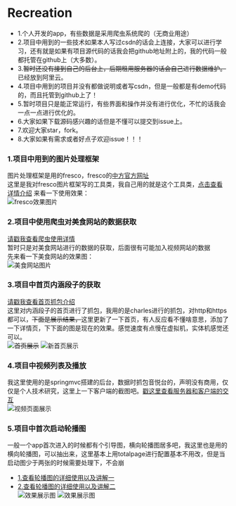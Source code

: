 # Recreation
* 1.个人开发的app，有些数据是采用爬虫系统爬的（无商业用途）<br>
* 2.项目中用到的一些技术如果本人写过csdn的话会上连接，大家可以进行学习，还有就是如果有项目源代码的话我会把github地址附上的，我的代码一般都托管在github上（大多数）。<br>
* 3.~~暂时还没有接到自己的后台上，后期租用服务器的话会自己进行数据维护。~~已经放到阿里云。<br>
* 4.项目中用到的项目并没有都做说明或者写csdn，但是一般都是有demo代码的，而且托管到github上了！<br>
* 5.暂时项目只是能正常运行，有些界面和操作并没有进行优化，不忙的话我会一点一点进行优化的。<br>
* 6.大家如果下载源码感兴趣的话但是不懂可以提交到issue上。<br>
* 7.欢迎大家star，fork。<br>
* 8.大家如果有需求或者好点子欢迎issue！！！<br>


### 1.项目中用到的图片处理框架
图片处理框架是用的fresco，fresco的[中方官方网址](https://www.fresco-cn.org/docs/)<br>
这里是我对fresco图片框架写的工具类，我自己用的就是这个工具类，[点击查看详情介绍](https://github.com/1181631922/Recreation/blob/master/readme/picture/fresco1.md)
来看一下使用效果：<br>
![fresco效果图片](https://github.com/1181631922/Recreation/blob/master/ScreenShots/food1.gif)
### 2.项目中使用爬虫对美食网站的数据获取
[请戳我查看爬虫使用详情](https://github.com/1181631922/Recreation/blob/master/readme/spider/spider1.md)<br>
暂时只是对美食网站进行的数据的获取，后面很有可能加入视频网站的数据<br>
先来看一下美食网站的效果图：<br>
![美食网站图片](https://github.com/1181631922/Recreation/blob/master/ScreenShots/food2.gif)
### 3.项目中首页内涵段子的获取
[请戳我查看首页抓包介绍](https://github.com/1181631922/Recreation/blob/master/readme/mainpage/mainpage1.md)<br>
这里对内涵段子的首页进行了抓包，我用的是charles进行的抓包，对http和https都可以，~~下面是展示结果，~~这里更新了一下首页，有人反应看不懂啥意思，添加了一下详情页，下下面的图是现在的效果。感觉速度有点慢在虚拟机，实体机感觉还可以。<br>
~~![首页展示](https://github.com/1181631922/Recreation/blob/master/ScreenShots/videos1.gif)~~
![新首页展示](https://github.com/1181631922/Recreation/blob/master/readme/mainpage/mainpage.gif)
### 4.项目中视频列表及播放<br>
我这里使用的是springmvc搭建的后台，数据时抓包音悦台的，声明没有商用，仅仅是个人技术研究，这里上一下客户端的截图吧。[戳这里查看服务器和客户端的交互](https://github.com/1181631922/Recreation/blob/master/readme/video/video1.md)<br>
![视频页面展示](https://github.com/1181631922/Recreation/blob/master/readme/video/videos2.gif)
### 5.项目中首次启动轮播图<br>
一般一个app首次进入的时候都有个引导图，横向轮播图居多吧，我这里也是用的横向轮播图，可以抽出来，这里基本上用totalpage进行配置基本不用改，但是当启动图少于两张的时候需要处理下，不会崩<br>
* [1.查看轮播图的详细使用以及讲解一](https://github.com/1181631922/Recreation/blob/master/readme/start/start1.md)<br>
* [2.查看轮播图的详细使用以及讲解二](https://github.com/1181631922/Recreation/blob/master/readme/start/start2.md)<br>
![效果展示图](https://github.com/1181631922/Recreation/blob/master/readme/start/start.gif)
![效果展示图](https://github.com/1181631922/Recreation/blob/master/readme/start/start2.gif)



